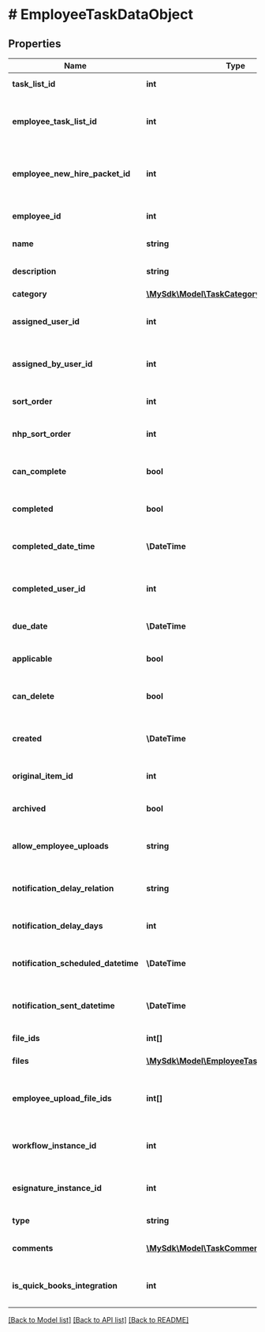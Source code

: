 # # EmployeeTaskDataObject

## Properties

Name | Type | Description | Notes
------------ | ------------- | ------------- | -------------
**task_list_id** | **int** | The ID of the task list | [optional]
**employee_task_list_id** | **int** | The ID of the employee task list item | [optional]
**employee_new_hire_packet_id** | **int** | The ID of the employee new hire packet | [optional]
**employee_id** | **int** | The ID of the employee | [optional]
**name** | **string** | The name of the task | [optional]
**description** | **string** | The description of the task | [optional]
**category** | [**\MySdk\Model\TaskCategoryDataObject**](TaskCategoryDataObject.md) |  | [optional]
**assigned_user_id** | **int** | The ID of the assigned user | [optional]
**assigned_by_user_id** | **int** | The ID of the assigned by user | [optional]
**sort_order** | **int** | The sort order of the task | [optional]
**nhp_sort_order** | **int** | The NHP sort order of the task | [optional]
**can_complete** | **bool** | Whether the task can be completed | [optional] [default to false]
**completed** | **bool** | Whether the task is completed | [optional] [default to false]
**completed_date_time** | **\DateTime** | The completed date of the task | [optional]
**completed_user_id** | **int** | The ID of the completed user | [optional]
**due_date** | **\DateTime** | The due date of the task | [optional]
**applicable** | **bool** | Whether the task is applicable | [optional] [default to true]
**can_delete** | **bool** | Whether the task can be deleted | [optional] [default to false]
**created** | **\DateTime** | The creation date of the task | [optional]
**original_item_id** | **int** | The original item ID of the task | [optional]
**archived** | **bool** | Whether the task is archived | [optional] [default to false]
**allow_employee_uploads** | **string** | Whether employee uploads are allowed | [optional]
**notification_delay_relation** | **string** | The notification delay relation | [optional]
**notification_delay_days** | **int** | The notification delay days | [optional]
**notification_scheduled_datetime** | **\DateTime** | The notification scheduled datetime | [optional]
**notification_sent_datetime** | **\DateTime** | The notification sent datetime | [optional]
**file_ids** | **int[]** | The file IDs of the task | [optional]
**files** | [**\MySdk\Model\EmployeeTaskFileDataObject[]**](EmployeeTaskFileDataObject.md) | The files of the task | [optional]
**employee_upload_file_ids** | **int[]** | The employee upload file IDs of the task | [optional]
**workflow_instance_id** | **int** | The workflow instance ID of the task | [optional]
**esignature_instance_id** | **int** | The e-signature instance ID of the task | [optional]
**type** | **string** | The type of the task | [optional]
**comments** | [**\MySdk\Model\TaskCommentSchema[]**](TaskCommentSchema.md) | The comments of the task | [optional]
**is_quick_books_integration** | **int** | Whether the task is a QuickBooks integration | [optional] [default to 0]

[[Back to Model list]](../../README.md#models) [[Back to API list]](../../README.md#endpoints) [[Back to README]](../../README.md)
